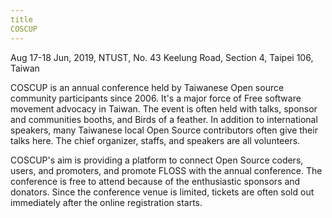 ```yaml
---
title
COSCUP
---
```

Aug 17-18 Jun, 2019, NTUST, No. 43 Keelung Road, Section 4, Taipei 106, Taiwan

COSCUP is an annual conference held by Taiwanese Open source community participants since 2006. It's a major force of Free software movement advocacy in Taiwan. The event is often held with talks, sponsor and communities booths, and Birds of a feather. In addition to international speakers, many Taiwanese local Open Source contributors often give their talks here. The chief organizer, staffs, and speakers are all volunteers.

COSCUP's aim is providing a platform to connect Open Source coders, users, and promoters, and promote FLOSS with the annual conference. The conference is free to attend because of the enthusiastic sponsors and donators. Since the conference venue is limited, tickets are often sold out immediately after the online registration starts.
